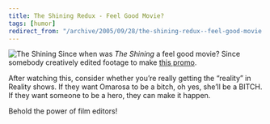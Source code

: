 ```yaml
---
title: The Shining Redux - Feel Good Movie?
tags: [humor]
redirect_from: "/archive/2005/09/28/the-shining-redux--feel-good-movie.aspx/"
---
```


![The Shining](https://haacked.com/assets/images/TheShining.jpg) Since when was
*The Shining* a feel good movie? Since somebody creatively edited
footage to make [this
promo](http://waxy.org/random/video/shining_redux.mov).

After watching this, consider whether you’re really getting the
“reality” in Reality shows. If they want Omarosa to be a bitch, oh yes,
she’ll be a BITCH. If they want someone to be a hero, they can make it
happen.

Behold the power of film editors!

